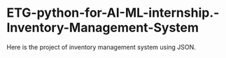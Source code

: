# ETG-python-for-AI-ML-internship.-Inventory-Management-System
Here is the project of inventory management system using JSON.
